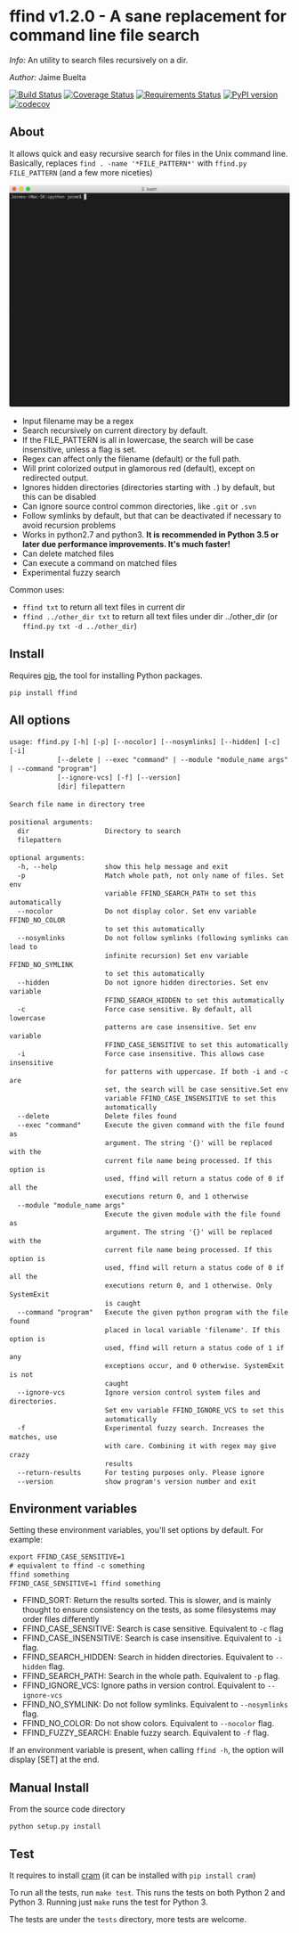 ffind v1.2.0 - A sane replacement for command line file search
===

*Info:* An utility to search files recursively on a dir.

*Author:* Jaime Buelta

[![Build Status](https://travis-ci.org/jaimebuelta/ffind.svg?branch=master)](https://travis-ci.org/jaimebuelta/ffind)
[![Coverage Status](https://coveralls.io/repos/github/jaimebuelta/ffind/badge.svg?branch=master)](https://coveralls.io/github/jaimebuelta/ffind?branch=master)
[![Requirements Status](https://requires.io/github/jaimebuelta/ffind/requirements.svg?branch=master)](https://requires.io/github/jaimebuelta/ffind/requirements/?branch=master)
[![PyPI version](https://badge.fury.io/py/ffind.svg)](https://badge.fury.io/py/ffind)
[![codecov](https://codecov.io/gh/jaimebuelta/ffind/branch/master/graph/badge.svg)](https://codecov.io/gh/jaimebuelta/ffind)

About
---

It allows quick and easy recursive search for files in the Unix command line. 
Basically, replaces `find . -name '*FILE_PATTERN*'` with `ffind.py FILE_PATTERN` (and a few more niceties)

![Demo](https://github.com/jaimebuelta/ffind/blob/master/ffind.gif)

- Input filename may be a regex
- Search recursively on current directory by default.
- If the FILE_PATTERN is all in lowercase, the search will be case insensitive, unless a flag is set.
- Regex can affect only the filename (default) or the full path.
- Will print colorized output in glamorous red (default), except on redirected output.
- Ignores hidden directories (directories starting with `.`) by default, but this can be disabled
- Can ignore source control common directories, like `.git` or `.svn`
- Follow symlinks by default, but that can be deactivated if necessary to avoid recursion problems
- Works in python2.7 and python3. **It is recommended in Python 3.5 or later due performance improvements. It's much faster!**
- Can delete matched files
- Can execute a command on matched files
- Experimental fuzzy search

Common uses:

- `ffind txt` to return all text files in current dir
- `ffind ../other_dir txt` to return all text files under dir ../other_dir (or `ffind.py txt -d ../other_dir`)

Install
---
Requires [pip](https://pip.pypa.io/en/stable/installing/), the tool for installing Python packages.

```
pip install ffind
```

All options
---

    usage: ffind.py [-h] [-p] [--nocolor] [--nosymlinks] [--hidden] [-c]  [-i]
                [--delete | --exec "command" | --module "module_name args" | --command "program"]
                [--ignore-vcs] [-f] [--version]
                [dir] filepattern

    Search file name in directory tree

    positional arguments:
      dir                   Directory to search
      filepattern

    optional arguments:
      -h, --help            show this help message and exit
      -p                    Match whole path, not only name of files. Set env
                            variable FFIND_SEARCH_PATH to set this automatically
      --nocolor             Do not display color. Set env variable FFIND_NO_COLOR
                            to set this automatically
      --nosymlinks          Do not follow symlinks (following symlinks can lead to
                            infinite recursion) Set env variable FFIND_NO_SYMLINK
                            to set this automatically
      --hidden              Do not ignore hidden directories. Set env variable
                            FFIND_SEARCH_HIDDEN to set this automatically
      -c                    Force case sensitive. By default, all lowercase
                            patterns are case insensitive. Set env variable
                            FFIND_CASE_SENSITIVE to set this automatically
      -i                    Force case insensitive. This allows case insensitive
                            for patterns with uppercase. If both -i and -c are
                            set, the search will be case sensitive.Set env
                            variable FFIND_CASE_INSENSITIVE to set this
                            automatically
      --delete              Delete files found
      --exec "command"      Execute the given command with the file found as
                            argument. The string '{}' will be replaced with the
                            current file name being processed. If this option is
                            used, ffind will return a status code of 0 if all the
                            executions return 0, and 1 otherwise
      --module "module_name args"
                            Execute the given module with the file found as
                            argument. The string '{}' will be replaced with the
                            current file name being processed. If this option is
                            used, ffind will return a status code of 0 if all the
                            executions return 0, and 1 otherwise. Only SystemExit
                            is caught
      --command "program"   Execute the given python program with the file found
                            placed in local variable 'filename'. If this option is
                            used, ffind will return a status code of 1 if any
                            exceptions occur, and 0 otherwise. SystemExit is not
                            caught
      --ignore-vcs          Ignore version control system files and directories.
                            Set env variable FFIND_IGNORE_VCS to set this
                            automatically
      -f                    Experimental fuzzy search. Increases the matches, use
                            with care. Combining it with regex may give crazy
                            results
      --return-results      For testing purposes only. Please ignore
      --version             show program's version number and exit

Environment variables
---

Setting these environment variables, you'll set options by default. For example:

    export FFIND_CASE_SENSITIVE=1
    # equivalent to ffind -c something
    ffind something 
    FFIND_CASE_SENSITIVE=1 ffind something

- FFIND_SORT: Return the results sorted. This is slower, and is mainly thought to ensure
              consistency on the tests, as some filesystems may order files differently
- FFIND_CASE_SENSITIVE: Search is case sensitive. Equivalent to `-c` flag
- FFIND_CASE_INSENSITIVE: Search is case insensitive. Equivalent to `-i` flag.
- FFIND_SEARCH_HIDDEN: Search in hidden directories. Equivalent to `--hidden` flag.
- FFIND_SEARCH_PATH: Search in the whole path. Equivalent to `-p` flag.
- FFIND_IGNORE_VCS: Ignore paths in version control. Equivalent to `--ignore-vcs`
- FFIND_NO_SYMLINK: Do not follow symlinks. Equivalent to `--nosymlinks` flag.
- FFIND_NO_COLOR: Do not show colors. Equivalent to `--nocolor` flag.
- FFIND_FUZZY_SEARCH: Enable fuzzy search. Equivalent to `-f` flag.

If an environment variable is present, when calling `ffind -h`, the option will display [SET] at the end.

Manual Install
---

From the source code directory
```
python setup.py install
```

Test
---
It requires to install [cram](https://bitheap.org/cram/) (it can be installed with `pip install cram`)

To run all the tests, run `make test`. This runs the tests on both Python 2 and Python 3. Running just
`make` runs the test for Python 3.

The tests are under the `tests` directory, more tests are welcome.
